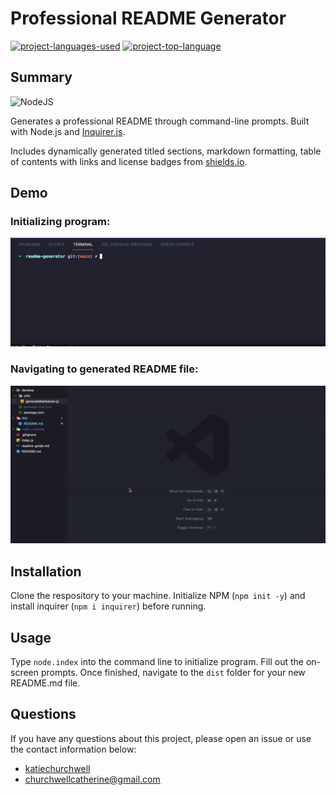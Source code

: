 # Professional README Generator
  [![project-languages-used](https://img.shields.io/github/languages/count/katiechurchwell/readme-generator?color=important)](https://github.com/katiechurchwell/readme-generator)
  [![project-top-language](https://img.shields.io/github/languages/top/katiechurchwell/readme-generator?color=blueviolet)](https://github.com/katiechurchwell/readme-generator)

## Summary
![NodeJS](https://img.shields.io/badge/node.js-6DA55F?style=flat&logo=node.js&logoColor=white)

Generates a professional README through command-line prompts. Built with Node.js and [Inquirer.js](https://github.com/SBoudrias/Inquirer.js).

Includes dynamically generated titled sections, markdown formatting, table of contents with links and license badges from [shields.io](https://shields.io/category/license).

## Demo
### Initializing program:
![Recording of how to initialize the generator](./images/init-demo.gif)

### Navigating to generated README file:
![Recording of where to find the generated README file](./images/file-demo.gif)

## Installation
Clone the respository to your machine. Initialize NPM (`npm init -y`) and install inquirer (`npm i inquirer`) before running.

## Usage
Type `node.index` into the command line to initialize program. Fill out the on-screen prompts. Once finished, navigate to the `dist` folder for your new README.md file.

## Questions
  If you have any questions about this project, please open an issue or use the contact information below:
  * [katiechurchwell](https://www.github.com/katiechurchwell)
  * [churchwellcatherine@gmail.com](mailto:churchwellcatherine@gmail.com)